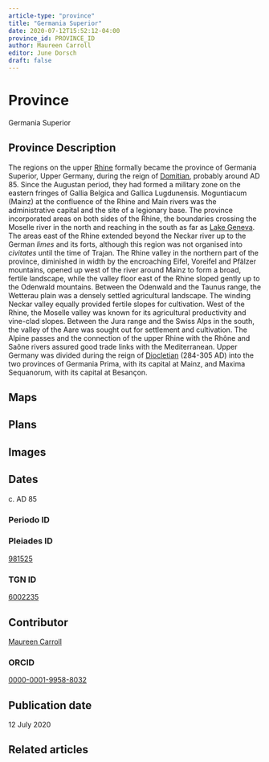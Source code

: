 ```yaml
---
article-type: "province"
title: "Germania Superior"
date: 2020-07-12T15:52:12-04:00
province_id: PROVINCE_ID
author: Maureen Carroll
editor: June Dorsch
draft: false
---
```


# Province

Germania Superior

## Province Description

The regions on the upper [Rhine](dead_link) formally became the province of Germania Superior, Upper Germany, during the reign of [Domitian](dead_link), probably around AD 85. Since the Augustan period, they had formed a military zone on the eastern fringes of Gallia Belgica and Gallica Lugdunensis. Moguntiacum (Mainz) at the confluence of the Rhine and Main rivers was the administrative capital and the site of a legionary base. The province incorporated areas on both sides of the Rhine, the boundaries crossing the Moselle river in the north and reaching in the south as far as [Lake Geneva](dead_link). The areas east of the Rhine extended beyond the Neckar river up to the German *limes* and its forts, although this region was not organised into *civitates* until the time of Trajan. The Rhine valley in the northern part of the province, diminished in width by the encroaching Eifel, Voreifel and Pfälzer mountains, opened up west of the river around Mainz to form a broad, fertile landscape, while the valley floor east of the Rhine sloped gently up to the Odenwald mountains. Between the Odenwald and the Taunus range, the Wetterau plain was a densely settled agricultural landscape. The winding Neckar valley equally provided fertile slopes for cultivation. West of the Rhine, the Moselle valley was known for its agricultural productivity and vine-clad slopes. Between the Jura range and the Swiss Alps in the south, the valley of the Aare was sought out for settlement and cultivation. The Alpine passes and the connection of the upper Rhine with the Rhône and Saône rivers assured good trade links with the Mediterranean. Upper Germany was divided during the reign of [Diocletian](dead_link) (284-305 AD) into the two provinces of Germania Prima, with its capital at Mainz, and Maxima Sequanorum, with its capital at Besançon.

## Maps

<!--
{{< figure src="IMG_URL" alt="ALT_TEXT" title="CAPTION" >}}
-->

## Plans

<!--
{{< figure src="IMG_URL" alt="ALT_TEXT" title="CAPTION" >}}
-->

## Images

<!--
{{< figure src="IMG_URL" alt="ALT_TEXT" title="CAPTION" >}}
-->

## Dates

c. AD 85

### Periodo ID

<!-- [PERIODO_ID](https://pleiades.stoa.org/places/PLEIADES_ID) -->

### Pleiades ID

[981525](https://pleiades.stoa.org/places/981525)

### TGN ID

[6002235](http://vocab.getty.edu/page/tgn/6002235)

## Contributor

[Maureen Carroll](https://www.sheffield.ac.uk/archaeology/our-people/academic-staff/maureen-carroll)

### ORCID

[0000-0001-9958-8032](https://orcid.org/0000-0001-9958-8032)

## Publication date

12 July 2020

## Related articles

<!-- Links to other related articles. Leave blank for now -->
